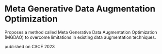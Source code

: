 # Meta Generative Data Augmentation Optimization

Proposes a method called Meta Generative Data Augmentation Optimization (MGDAO) to overcome limitations in existing data augmentation techniques.

published on CSCE 2023
